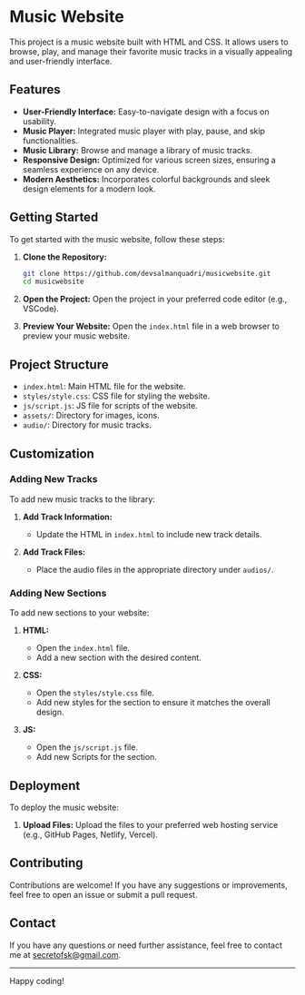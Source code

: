 # Music Website

This project is a music website built with HTML and CSS. It allows users to browse, play, and manage their favorite music tracks in a visually appealing and user-friendly interface.

## Features

- **User-Friendly Interface:** Easy-to-navigate design with a focus on usability.
- **Music Player:** Integrated music player with play, pause, and skip functionalities.
- **Music Library:** Browse and manage a library of music tracks.
- **Responsive Design:** Optimized for various screen sizes, ensuring a seamless experience on any device.
- **Modern Aesthetics:** Incorporates colorful backgrounds and sleek design elements for a modern look.

## Getting Started

To get started with the music website, follow these steps:

1. **Clone the Repository:**
    ```bash
    git clone https://github.com/devsalmanquadri/musicwebsite.git
    cd musicwebsite
    ```

2. **Open the Project:**
    Open the project in your preferred code editor (e.g., VSCode).

3. **Preview Your Website:**
    Open the `index.html` file in a web browser to preview your music website.

## Project Structure

- `index.html`: Main HTML file for the website.
- `styles/style.css`: CSS file for styling the website.
- `js/script.js`: JS file for scripts of the website.
- `assets/`: Directory for images, icons.
- `audio/`: Directory for music tracks.

## Customization

### Adding New Tracks

To add new music tracks to the library:

1. **Add Track Information:**
   - Update the HTML in `index.html` to include new track details.

2. **Add Track Files:**
   - Place the audio files in the appropriate directory under `audios/`.


### Adding New Sections

To add new sections to your website:

1. **HTML:**
   - Open the `index.html` file.
   - Add a new section with the desired content.

2. **CSS:**
   - Open the `styles/style.css` file.
   - Add new styles for the section to ensure it matches the overall design.
2. **JS:**
   - Open the `js/script.js` file.
   - Add new Scripts for the section.

## Deployment

To deploy the music website:

1. **Upload Files:**
   Upload the files to your preferred web hosting service (e.g., GitHub Pages, Netlify, Vercel).

## Contributing

Contributions are welcome! If you have any suggestions or improvements, feel free to open an issue or submit a pull request.


## Contact

If you have any questions or need further assistance, feel free to contact me at secretofsk@gmail.com.

---

Happy coding!
